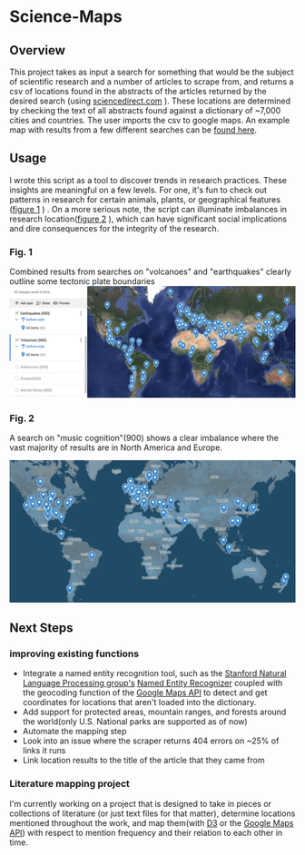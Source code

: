 # Science-Maps

## Overview
This project takes as input a search for something that would be the 
subject of scientific research and a number of articles to scrape from, and returns a csv of locations found in the abstracts of the articles returned by the desired search (using [sciencedirect.com](sciencedirect.com) ). 
These locations are determined by checking the text of all abstracts found against a dictionary of ~7,000 cities and countries. The user 
imports the csv to google maps. An example map with results from a few different 
searches can be [found here](https://drive.google.com/open?id=1uSapi_Us20bfaV65zegpFPFT6kr9oFDk&usp=sharing).

## Usage
I wrote this script as a tool to discover trends in research practices. These insights are meaningful on a few levels. For one, it's fun to check out patterns in research for certain animals, plants, or geographical features ([figure 1](https://github.com/KLaFleur/Science-Maps#fig-1) ) . On a more serious note, the script can illuminate imbalances in research location([figure 2](https://github.com/KLaFleur/Science-Maps#fig-2) ), which can have significant social implications and dire consequences for the integrity of the research. 

### Fig. 1

Combined results from searches on "volcanoes" and "earthquakes" clearly outline some tectonic plate boundaries
![text](https://github.com/KLaFleur/Science-Maps/blob/master/Earthq%2Bvolcanoes.png)

### Fig. 2

A search on "music cognition"(900) shows a clear imbalance where the vast majority of results are in North America and Europe. 

![text](music+cognition.png)









## Next Steps  



### improving existing functions

* Integrate a named entity recognition tool, such as the [Stanford Natural Language Processing group's](https://nlp.stanford.edu/) [Named Entity Recognizer](https://nlp.stanford.edu/software/CRF-NER.html) coupled with the geocoding function of the [Google Maps API](https://developers.google.com/maps/) to detect and get coordinates for locations that aren't loaded into the dictionary.
* Add support for protected areas, mountain ranges, and forests around the world(only U.S. National parks are supported as of now)
* Automate the mapping step 
* Look into an issue where the scraper returns 404 errors on ~25% of links it runs
* Link location results to the title of the article that they came from 

### Literature mapping project 
I'm currently working on a project that is designed to take in pieces or collections of literature (or just text files for that matter), determine locations mentioned throughout the work, and map them(with [D3](https://d3js.org/) or the [Google Maps API](https://developers.google.com/maps/)) with respect to mention frequency and their relation to each other in time.








